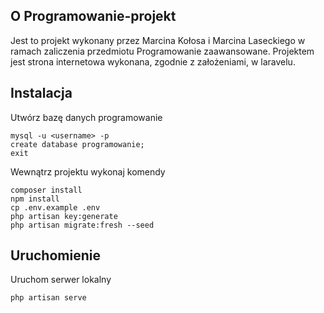 ## O Programowanie-projekt

Jest to projekt wykonany przez Marcina Kołosa i Marcina Laseckiego w ramach zaliczenia przedmiotu Programowanie zaawansowane.
Projektem jest strona internetowa wykonana, zgodnie z założeniami, w laravelu.

## Instalacja

Utwórz bazę danych programowanie

```
mysql -u <username> -p
create database programowanie;
exit
```

Wewnątrz projektu wykonaj komendy

```
composer install
npm install
cp .env.example .env
php artisan key:generate
php artisan migrate:fresh --seed
```

## Uruchomienie

Uruchom serwer lokalny

```
php artisan serve
```

